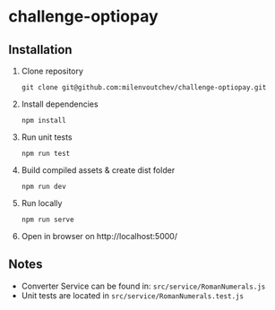 # challenge-optiopay

## Installation

1. Clone repository
    ```shell
    git clone git@github.com:milenvoutchev/challenge-optiopay.git
    ```
1. Install dependencies
    ```shell
    npm install
    ```
1. Run unit tests
    ```shell
    npm run test
    ```
1. Build compiled assets & create dist folder
    ```shell
    npm run dev
    ```
1. Run locally
    ```shell
    npm run serve
    ```
1. Open in browser on http://localhost:5000/

## Notes
- Converter Service can be found in: `src/service/RomanNumerals.js`
- Unit tests are located in `src/service/RomanNumerals.test.js`

